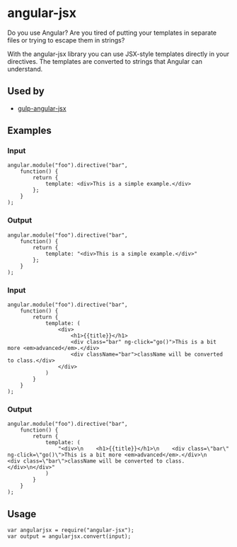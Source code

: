 # angular-jsx
Do you use Angular? Are you tired of putting your templates in separate files or trying to escape them in strings?

With the angular-jsx library you can use JSX-style templates directly in your directives. The templates are converted to strings that Angular can understand.

## Used by
* [gulp-angular-jsx](https://www.github.com/thesam/gulp-angular-jsx)

## Examples
### Input
```
angular.module("foo").directive("bar",
    function() {
        return {
            template: <div>This is a simple example.</div>
        };
    }
);
```
### Output
```
angular.module("foo").directive("bar",
    function() {
        return {
            template: "<div>This is a simple example.</div>"
        };
    }
);
```
### Input
```
angular.module("foo").directive("bar",
    function() {
        return {
            template: (
                <div>
                    <h1>{{title}}</h1>
                    <div class="bar" ng-click="go()">This is a bit more <em>advanced</em>.</div>
                    <div className="bar">className will be converted to class.</div>
                </div>
            )
        }
    }
);
```
### Output
```
angular.module("foo").directive("bar",
    function() {
        return {
            template: (
                "<div>\n    <h1>{{title}}</h1>\n    <div class=\"bar\" ng-click=\"go()\">This is a bit more <em>advanced</em>.</div>\n    <div class=\"bar\">className will be converted to class.</div>\n</div>"
            )
        }
    }
);
```
## Usage
```
var angularjsx = require("angular-jsx");
var output = angularjsx.convert(input);
```
